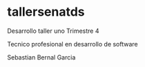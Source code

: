 # tallersenatds

Desarrollo taller uno Trimestre 4

Tecnico profesional en desarrollo de software 

Sebastian Bernal Garcia 
